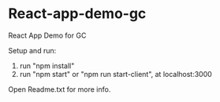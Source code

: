 # React-app-demo-gc
React App Demo for GC


Setup and run:
1. run "npm install"
2. run "npm start" or "npm run start-client", at localhost:3000

Open Readme.txt for more info.
